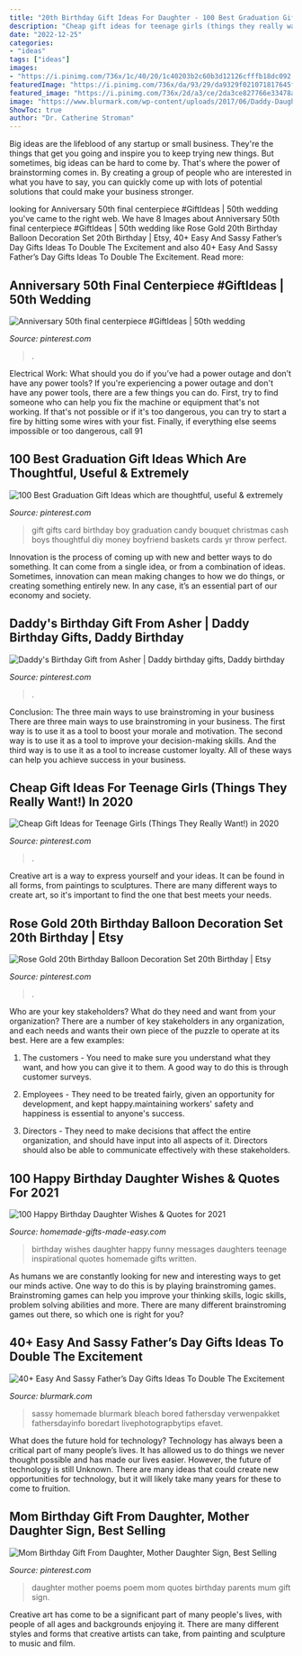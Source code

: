 ```yaml
---
title: "20th Birthday Gift Ideas For Daughter - 100 Best Graduation Gift Ideas Which Are Thoughtful, Useful &amp; Extremely"
description: "Cheap gift ideas for teenage girls (things they really want!) in 2020"
date: "2022-12-25"
categories:
- "ideas"
tags: ["ideas"]
images:
- "https://i.pinimg.com/736x/1c/40/20/1c40203b2c60b3d12126cfffb18dc092.jpg"
featuredImage: "https://i.pinimg.com/736x/da/93/29/da9329f021071817645ff7ad81192b2d--daddy-birthday-gifts.jpg"
featured_image: "https://i.pinimg.com/736x/2d/a3/ce/2da3ce827766e33478a73beccde2123e.jpg"
image: "https://www.blurmark.com/wp-content/uploads/2017/06/Daddy-Daughter-Photo-Frame.jpg"
ShowToc: true
author: "Dr. Catherine Stroman"
---
```



Big ideas are the lifeblood of any startup or small business. They're the things that get you going and inspire you to keep trying new things. But sometimes, big ideas can be hard to come by. That's where the power of brainstorming comes in. By creating a group of people who are interested in what you have to say, you can quickly come up with lots of potential solutions that could make your business stronger.

	

		
looking for Anniversary 50th final centerpiece #GiftIdeas | 50th wedding you've came to the right web. We have 8 Images about Anniversary 50th final centerpiece #GiftIdeas | 50th wedding like Rose Gold 20th Birthday Balloon Decoration Set 20th Birthday | Etsy, 40+ Easy And Sassy Father’s Day Gifts Ideas To Double The Excitement and also 40+ Easy And Sassy Father’s Day Gifts Ideas To Double The Excitement. Read more:
		
    
## Anniversary 50th Final Centerpiece #GiftIdeas | 50th Wedding

<img loading=lazy src="https://i.pinimg.com/736x/a6/aa/ab/a6aaab21ff219f91b591354ea9d515fe.jpg" onerror="this.onerror=null;this.src='https://tse4.mm.bing.net/th?id=OIP.A8HsptqcTznFh7B9h7-FhAHaJ3&amp;pid=15.1';" alt="Anniversary 50th final centerpiece #GiftIdeas | 50th wedding">

_Source: pinterest.com_

>. 

	

Electrical Work: What should you do if you’ve had a power outage and don’t have any power tools?
If you're experiencing a power outage and don't have any power tools, there are a few things you can do. First, try to find someone who can help you fix the machine or equipment that's not working. If that's not possible or if it's too dangerous, you can try to start a fire by hitting some wires with your fist. Finally, if everything else seems impossible or too dangerous, call 91
    
## 100 Best Graduation Gift Ideas Which Are Thoughtful, Useful &amp; Extremely

<img loading=lazy src="https://i.pinimg.com/736x/2d/a3/ce/2da3ce827766e33478a73beccde2123e.jpg" onerror="this.onerror=null;this.src='https://tse3.mm.bing.net/th?id=OIP.g8NLJ9a2sC1OWz3yTmJRtAHaJ4&amp;pid=15.1';" alt="100 Best Graduation Gift Ideas which are thoughtful, useful &amp; extremely">

_Source: pinterest.com_

>gift gifts card birthday boy graduation candy bouquet christmas cash boys thoughtful diy money boyfriend baskets cards yr throw perfect. 

	

Innovation is the process of coming up with new and better ways to do something. It can come from a single idea, or from a combination of ideas. Sometimes, innovation can mean making changes to how we do things, or creating something entirely new. In any case, it’s an essential part of our economy and society.

    
## Daddy&#039;s Birthday Gift From Asher | Daddy Birthday Gifts, Daddy Birthday

<img loading=lazy src="https://i.pinimg.com/736x/da/93/29/da9329f021071817645ff7ad81192b2d--daddy-birthday-gifts.jpg" onerror="this.onerror=null;this.src='https://tse1.mm.bing.net/th?id=OIP.QWkTYu9aoiZjMj9ZUABTmgHaJ3&amp;pid=15.1';" alt="Daddy&#039;s Birthday Gift from Asher | Daddy birthday gifts, Daddy birthday">

_Source: pinterest.com_

>. 

	

Conclusion: The three main ways to use brainstroming in your business
There are three main ways to use brainstroming in your business. The first way is to use it as a tool to boost your morale and motivation. The second way is to use it as a tool to improve your decision-making skills. And the third way is to use it as a tool to increase customer loyalty. All of these ways can help you achieve success in your business.

    
## Cheap Gift Ideas For Teenage Girls (Things They Really Want!) In 2020

<img loading=lazy src="https://i.pinimg.com/736x/f8/35/d4/f835d456a7e717a54d9b9d7ac5ac675e.jpg" onerror="this.onerror=null;this.src='https://tse3.mm.bing.net/th?id=OIP.ybSPhjQCWmJzjGgPO5PSCQHaLH&amp;pid=15.1';" alt="Cheap Gift Ideas for Teenage Girls (Things They Really Want!) in 2020">

_Source: pinterest.com_

>. 

	

Creative art is a way to express yourself and your ideas. It can be found in all forms, from paintings to sculptures. There are many different ways to create art, so it's important to find the one that best meets your needs.

    
## Rose Gold 20th Birthday Balloon Decoration Set 20th Birthday | Etsy

<img loading=lazy src="https://i.pinimg.com/736x/b9/16/ef/b916ef89c375f3fe6e29d0292a38a90c.jpg" onerror="this.onerror=null;this.src='https://tse2.mm.bing.net/th?id=OIP.eV2rZI4fatjkn2E0muhGAgHaHa&amp;pid=15.1';" alt="Rose Gold 20th Birthday Balloon Decoration Set 20th Birthday | Etsy">

_Source: pinterest.com_

>. 

	

Who are your key stakeholders? What do they need and want from your organization?
There are a number of key stakeholders in any organization, and each needs and wants their own piece of the puzzle to operate at its best. Here are a few examples:
1. The customers - You need to make sure you understand what they want, and how you can give it to them. A good way to do this is through customer surveys.

2. Employees - They need to be treated fairly, given an opportunity for development, and kept happy.maintaining workers' safety and happiness is essential to anyone's success.

3. Directors - They need to make decisions that affect the entire organization, and should have input into all aspects of it. Directors should also be able to communicate effectively with these stakeholders.

    
## 100 Happy Birthday Daughter Wishes &amp; Quotes For 2021

<img loading=lazy src="https://www.homemade-gifts-made-easy.com/image-files/birthday-wishes-for-daughter-fabulous-600x900.jpg" onerror="this.onerror=null;this.src='https://tse1.mm.bing.net/th?id=OIP.dTHc83mx9KP8z0LglwgcUgHaLH&amp;pid=15.1';" alt="100 Happy Birthday Daughter Wishes &amp; Quotes for 2021">

_Source: homemade-gifts-made-easy.com_

>birthday wishes daughter happy funny messages daughters teenage inspirational quotes homemade gifts written. 

	

As humans we are constantly looking for new and interesting ways to get our minds active. One way to do this is by playing brainstroming games. Brainstroming games can help you improve your thinking skills, logic skills, problem solving abilities and more. There are many different brainstroming games out there, so which one is right for you?

    
## 40+ Easy And Sassy Father’s Day Gifts Ideas To Double The Excitement

<img loading=lazy src="https://www.blurmark.com/wp-content/uploads/2017/06/Daddy-Daughter-Photo-Frame.jpg" onerror="this.onerror=null;this.src='https://tse2.mm.bing.net/th?id=OIP.wayntZwxHz-c5keWKO1xygHaJ4&amp;pid=15.1';" alt="40+ Easy And Sassy Father’s Day Gifts Ideas To Double The Excitement">

_Source: blurmark.com_

>sassy homemade blurmark bleach bored fathersday verwenpakket fathersdayinfo boredart livephotograpbytips efavet. 

	

What does the future hold for technology?
Technology has always been a critical part of many people’s lives. It has allowed us to do things we never thought possible and has made our lives easier. However, the future of technology is still Unknown. There are many ideas that could create new opportunities for technology, but it will likely take many years for these to come to fruition.

    
## Mom Birthday Gift From Daughter, Mother Daughter Sign, Best Selling

<img loading=lazy src="https://i.pinimg.com/736x/1c/40/20/1c40203b2c60b3d12126cfffb18dc092.jpg" onerror="this.onerror=null;this.src='https://tse4.mm.bing.net/th?id=OIP.JDHv-0lai5X7awxoDByWZwHaJ4&amp;pid=15.1';" alt="Mom Birthday Gift From Daughter, Mother Daughter Sign, Best Selling">

_Source: pinterest.com_

>daughter mother poems poem mom quotes birthday parents mum gift sign. 

	

Creative art has come to be a significant part of many people's lives, with people of all ages and backgrounds enjoying it. There are many different styles and forms that creative artists can take, from painting and sculpture to music and film.


